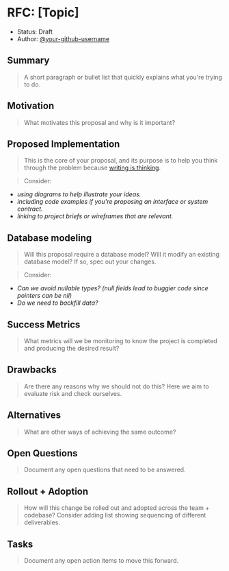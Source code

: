 <!--- 
Instructions:

* cp 000-template.md 001-feature.md
* Make changes to 001-feature.md and open a pull request.
* Share the pull request with the team in slack asking for feedback.
* Set up a sync meeting to go over the feedback.
* After meeting, update Status -> "Accepted" or "Rejected"
-->

# RFC: [Topic]

* Status: Draft
* Author: [@your-github-username](https://github.com/your-github-username)

## Summary

> A short paragraph or bullet list that quickly explains what you're trying to do.

## Motivation

> What motivates this proposal and why is it important?

## Proposed Implementation

> This is the core of your proposal, and its purpose is to help you think through the problem because [writing is thinking](https://medium.learningbyshipping.com/writing-is-thinking-an-annotated-twitter-thread-2a75fe07fade).

> Consider:

- *using diagrams to help illustrate your ideas.*
- *including code examples if you're proposing an interface or system contract.*
- *linking to project briefs or wireframes that are relevant.*

## Database modeling

> Will this proposal require a database model? Will it modify an existing database model? If so, spec out your changes.

> Consider:

- *Can we avoid nullable types? (null fields lead to buggier code since pointers can be nil)*
- *Do we need to backfill data?*

## Success Metrics

> What metrics will we be monitoring to know the project is completed and producing the desired result?

## Drawbacks

> Are there any reasons why we should not do this? Here we aim to evaluate risk and check ourselves.

## Alternatives

> What are other ways of achieving the same outcome?

## Open Questions

> Document any open questions that need to be answered.

## Rollout + Adoption

> How will this change be rolled out and adopted across the team + codebase? Consider adding list showing sequencing of different deliverables.

## Tasks

> Document any open action items to move this forward.